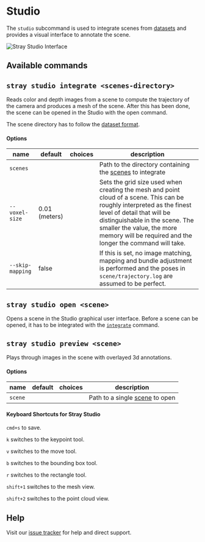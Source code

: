 # Studio

The `studio` subcommand is used to integrate scenes from [datasets](/formats/data.md) and provides a visual interface to annotate the scene.

![Stray Studio Interface](/images/studio.jpg)

## Available commands

## `stray studio integrate <scenes-directory>`

Reads color and depth images from a scene to compute the trajectory of the camera and produces a mesh of the scene. After this has been done, the scene can be opened in the Studio with the open command.

The scene directory has to follow the [dataset format](/formats/data.md#dataset-format).

#### Options

|name|default|choices|description|
|---|---|---|---|
|`scenes`| | |Path to the directory containing the [scenes](/formats/data.md#dataset-format) to integrate|
|`--voxel-size`| 0.01 (meters) | | Sets the grid size used when creating the mesh and point cloud of a scene. This can be roughly interpreted as the finest level of detail that will be distinguishable in the scene. The smaller the value, the more memory will be required and the longer the command will take.|
|`--skip-mapping`| false | | If this is set, no image matching, mapping and bundle adjustment is performed and the poses in `scene/trajectory.log` are assumed to be perfect.|

## `stray studio open <scene>`

Opens a scene in the Studio graphical user interface. Before a scene can be opened, it has to be integrated with the [`integrate`](#stray-studio-integrate-scene-directory) command.

## `stray studio preview <scene>`

Plays through images in the scene with overlayed 3d annotations.

#### Options

|name|default|choices|description|
|---|---|---|---|
|`scene`| | |Path to a single [scene](/formats/data.md#dataset-format) to open|

#### Keyboard Shortcuts for Stray Studio

`cmd+s` to save.

`k` switches to the keypoint tool.

`v` switches to the move tool.

`b` switches to the bounding box tool.

`r` switches to the rectangle tool.

`shift+1` switches to the mesh view.

`shift+2` switches to the point cloud view.


## Help

Visit our [issue tracker](https://github.com/StrayRobots/issues) for help and direct support.

